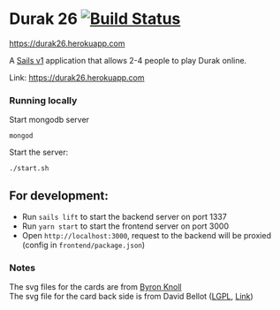 # Durak 26 [![Build Status](https://travis-ci.org/vanphuong12a2/durak26.svg?branch=master)](https://travis-ci.org/vanphuong12a2/durak26)

https://durak26.herokuapp.com

A [Sails v1](https://sailsjs.com) application that allows 2-4 people to play Durak online.

Link: https://durak26.herokuapp.com

### Running locally

Start mongodb server
```$xslt
mongod
```

Start the server:
```$xslt
./start.sh
```

## For development:
- Run `sails lift` to start the backend server on port 1337
- Run `yarn start` to start the frontend server on port 3000
- Open `http://localhost:3000`, request to the backend will be proxied (config in `frontend/package.json`)


### Notes

The svg files for the cards are from [Byron Knoll](https://commons.wikimedia.org/wiki/Category:Playing_cards_set_by_Byron_Knoll)  
The svg file for the card back side is from David Bellot (<a href="http://www.gnu.org/licenses/lgpl.html" title="GNU Lesser General Public License">LGPL</a>, <a href="https://commons.wikimedia.org/w/index.php?curid=498450">Link</a>)
